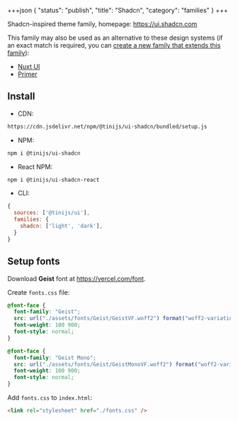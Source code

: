 +++json
{
  "status": "publish",
  "title": "Shadcn",
  "category": "families"
}
+++

Shadcn-inspired theme family, homepage: <https://ui.shadcn.com>

This family may also be used as an alternative to these design systems (if an exact match is required, you can [create a new family that extends this family](/ui/folder-structure)):
- [Nuxt UI](https://ui.nuxt.com)
- [Primer](https://primer.style)

## Install

- CDN:

```txt
https://cdn.jsdelivr.net/npm/@tinijs/ui-shadcn/bundled/setup.js
```

- NPM:

```bash
npm i @tinijs/ui-shadcn
```

- React NPM:

```bash
npm i @tinijs/ui-shadcn-react
```

- CLI:

```js
{
  sources: ['@tinijs/ui'],
  families: {
    shadcn: ['light', 'dark'],
  }
}
```

## Setup fonts

Download **Geist** font at <https://vercel.com/font>.

Create `fonts.css` file:

```css
@font-face {
  font-family: "Geist";
  src: url("./assets/fonts/Geist/GeistVF.woff2") format("woff2-variations");
  font-weight: 100 900;
  font-style: normal;
}

@font-face {
  font-family: "Geist Mono";
  src: url("./assets/fonts/Geist/GeistMonoVF.woff2") format("woff2-variations");
  font-weight: 100 900;
  font-style: normal;
}
```

Add `fonts.css` to `index.html`:

```html
<link rel="stylesheet" href="./fonts.css" />
```

